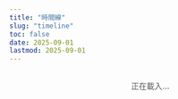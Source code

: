 ```yaml
---
title: "時間線"
slug: "timeline"
toc: false
date: 2025-09-01
lastmod: 2025-09-01
---
```


<div id="timelineContainer">正在載入...</div>

<script>
document.addEventListener('DOMContentLoaded', function() {
  // 資料定義
  const timelineData = [
    {
      id: "couple",
      title: "我們在一起",
      date: "07/08/2025 11:38",
      image: "/images/timeline/f-avatar.webp",
      alt: "女友頭像",
      modalTitle: "關係",
      modalSubtitle: "開始於 2025 年 8 月 7 日 11:38am",
      modalContent: `
        <p>我們生活在不同的國家/地區（澳大利亞 / 台灣），透過遠距方式經營關係。我們都是泛性戀 🩷💛🩵，擁抱多元性別與關係形式。</p>
        <p>雖然相隔兩地，我們仍保持每天的交流與聯繫，分享彼此的生活、工作與興趣愛好。我們彼此支持、尊重對方的獨立空間，同時也計劃定期見面。</p>
        <p>想了解更多我們的日常點滴，歡迎關注我的 Instagram: <a href="https://www.instagram.com/abyss_74.50/" target="_blank" rel="noopener" class="tl-highlight-link">@abyss_74.50</a></p>
      `,
      linkUrl: "/zh-hant/about/#relationship"
    },
    {
      id: "hash",
      title: "薯餅年齡",
      date: "24/06/2025",
      image: "/images/timeline/hashbrown.webp",
      alt: "薯餅",
      modalTitle: "薯餅 (Hash Brown)",
      modalSubtitle: "生日：2025 年 6 月 24 日",
      modalContent: `
        <p>薯餅是一隻純種泰迪天竺鼠，毛色淺咖啡。比較活潑好動，喜歡在籠子裡轉圈跑酷，常常推著自己的窩到處跑，玩耍時精力充沛。</p>
        <p>最愛的食物：紅色和綠甜椒（超級喜歡）、玉米鬚和胡蘿蔔。牠喜歡在傍晚活躍，會發出吱吱聲討零食。</p>
        <p>更多薯餅的可愛照片請見 Instagram: <a href="https://instagram.com/zakk.au" target="_blank" rel="noopener" class="tl-highlight-link">@zakk.au</a></p>
      `,
      linkUrl: "/zh-hant/about/#pets"
    },
    {
      id: "potato",
      title: "馬鈴薯年齡",
      date: "27/07/2025",
      image: "/images/timeline/potato.webp",
      alt: "馬鈴薯",
      modalTitle: "馬鈴薯 (Potato)",
      modalSubtitle: "生日：2025 年 7 月 27 日",
      modalContent: `
        <p>馬鈴薯是一隻純種泰迪天竺鼠，毛色深巧克力色，性格較為貪吃且膽子比較大。牠常常一邊吃一邊玩，有時候會邊吃邊拉，偶爾會在糧盆裡面拉出糞便。</p>
        <p>喜歡的食物：紅色和綠甜椒、玉米鬚和胡蘿蔔。牠也喜歡在草堆裡面睡覺，醒來後會繼續吃，是個貪吃又勇敢的小家伙。</p>
        <p>更多馬鈴薯的日常分享請見 Instagram: <a href="https://instagram.com/zakk.au" target="_blank" rel="noopener" class="tl-highlight-link">@zakk.au</a></p>
      `,
      linkUrl: "/zh-hant/about/#pets"
    }
  ];
  
  // 頁面HTML
  let html = `
  <div class="tl-container">
    <div class="tl-grid">
      ${timelineData.map(item => `
        <div class="tl-card" data-key="${item.id}">
          <div class="tl-image">
            <img src="${item.image}" alt="${item.alt}" loading="lazy">
          </div>
          <div class="tl-content">
            <h3>${item.title}</h3>
            <div class="tl-counter" id="${item.id}Counter">
              <p class="tl-days">0</p>
              <p class="tl-time">00:00:00</p>
            </div>
            <p class="tl-meta">${item.id === 'couple' ? `自 ${item.date} 起` : `生日：${item.date}`}</p>
          </div>
          <button class="tl-more">了解更多</button>
        </div>
      `).join('')}
    </div>
    <div class="tl-footer">
      <p class="tl-note" id="timeInfo">雪梨時間 UTC+10 (AEST) ❄️</p>
    </div>
  </div>
  
  <div class="tl-modal-backdrop">
    <div class="tl-modal">
      <button class="tl-close-btn">✕</button>
      <div class="tl-modal-header">
        <h3 class="tl-modal-title"></h3>
        <p class="tl-modal-subtitle"></p>
      </div>
      <div class="tl-modal-body"></div>
      <div class="tl-modal-footer">
        <a href="#" class="tl-btn tl-about-link">查看詳情</a>
        <button class="tl-btn tl-close-btn-alt">關閉</button>
      </div>
    </div>
  </div>
  `;
  
  // 插入HTML
  document.getElementById('timelineContainer').innerHTML = html;
  
  // 獲取元素
  const modalBackdrop = document.querySelector('.tl-modal-backdrop');
  const modal = document.querySelector('.tl-modal');
  const closeButtons = document.querySelectorAll('.tl-close-btn');
  const aboutLink = document.querySelector('.tl-about-link');
  
  // 處理模態框關閉
  const closeModal = () => {
    modalBackdrop.classList.remove('active');
    document.body.style.overflow = '';
  };
  
  // 綁定關閉事件
  closeButtons.forEach(btn => {
    btn.addEventListener('click', closeModal);
  });
  document.querySelector('.tl-close-btn-alt').addEventListener('click', closeModal);
  
  modalBackdrop.addEventListener('click', e => {
    if (e.target === modalBackdrop) closeModal();
  });
  
  // ESC鍵關閉
  document.addEventListener('keydown', e => {
    if (e.key === 'Escape' && modalBackdrop.classList.contains('active')) {
      closeModal();
    }
  });
  
  // 打開模態框
  const openModal = (key) => {
    const data = timelineData.find(item => item.id === key);
    if (!data) return;
    
    modal.querySelector('.tl-modal-title').textContent = data.modalTitle;
    modal.querySelector('.tl-modal-subtitle').textContent = data.modalSubtitle;
    modal.querySelector('.tl-modal-body').innerHTML = data.modalContent;
    aboutLink.href = data.linkUrl;
    
    modalBackdrop.classList.add('active');
    document.body.style.overflow = 'hidden';
  };
  
  // 綁定卡片點擊
  document.querySelectorAll('.tl-card').forEach(card => {
    const key = card.getAttribute('data-key');
    const btn = card.querySelector('.tl-more');
    
    card.addEventListener('click', e => {
      if (e.target !== btn && !btn.contains(e.target)) {
        openModal(key);
      }
    });
    
    btn.addEventListener('click', e => {
      e.stopPropagation();
      openModal(key);
    });
  });
  
  // 計算時間
  const MEL_TIMEZONE = 10; // UTC+10
  const MEL_MS = MEL_TIMEZONE * 60 * 60 * 1000;
  
  const getMelbourneTime = () => {
    return new Date(Date.now() + MEL_MS);
  };
  
  const parseDate = (dateStr) => {
    // 處理日期時間格式: DD/MM/YYYY HH:MM
    const [datePart, timePart = "00:00"] = dateStr.split(" ");
    const [day, month, year] = datePart.split('/').map(n => parseInt(n));
    const [hours, minutes] = timePart.split(':').map(n => parseInt(n));
    
    // 使用澳洲時間 UTC+10
    return new Date(Date.UTC(year, month - 1, day, hours - 10, minutes, 0));
  };
  
  const timeSince = (dateStr) => {
    const startDate = parseDate(dateStr);
    const now = getMelbourneTime();
    
    // 計算毫秒差
    const diff = now - startDate;
    
    if (diff < 0) return { days: 0, hours: 0, minutes: 0, seconds: 0 }; // 未來日期
    
    // 計算天數與剩餘時間
    const days = Math.floor(diff / (24 * 60 * 60 * 1000));
    const hours = Math.floor((diff % (24 * 60 * 60 * 1000)) / (60 * 60 * 1000));
    const minutes = Math.floor((diff % (60 * 60 * 1000)) / (60 * 1000));
    const seconds = Math.floor((diff % (60 * 1000)) / 1000);
    
    return { days, hours, minutes, seconds };
  };
  
  // 更新計數器 (只替換 timeInfo 文字內容)
  const updateCounters = () => {
    timelineData.forEach(item => {
      const time = timeSince(item.date);
      const counter = document.getElementById(`${item.id}Counter`);
      if (counter) {
        const daysEl = counter.querySelector('.tl-days');
        const timeEl = counter.querySelector('.tl-time');
        
        if (daysEl) daysEl.textContent = time.days;
        if (timeEl) timeEl.textContent = 
          `${String(time.hours).padStart(2, '0')}:${String(time.minutes).padStart(2, '0')}:${String(time.seconds).padStart(2, '0')}`;
      }
    });
    
    // 更新時間資訊，使用指定格式
    const now = getMelbourneTime();
    const dateStr = `${String(now.getUTCDate()).padStart(2,'0')}/${String(now.getUTCMonth()+1).padStart(2,'0')}/${now.getUTCFullYear()}`;
    const timeStr = `${String(now.getUTCHours()).padStart(2,'0')}:${String(now.getUTCMinutes()).padStart(2,'0')}:${String(now.getUTCSeconds()).padStart(2,'0')}`;
    const info = document.getElementById('timeInfo');
    if(info){
      info.textContent = `雪梨時間：${dateStr} ${timeStr} - UTC+10 (AEST) ❄️`;
    }
  };
  
  // 立即更新一次
  updateCounters();
  
  // 每秒更新
  setInterval(updateCounters, 1000);
});
</script>

<style>
/* ===== 時間線設計 ===== */

/* 基本變量與容器 */
.tl-container {
  --tl-accent: var(--hb-active, #e1306c);
  --tl-radius: 18px;
  --tl-bg-light: #fff;
  --tl-bg-dark: #2a2b2f;
  --tl-border-light: rgba(0,0,0,0.06);
  --tl-border-dark: rgba(255,255,255,0.1);
  --tl-shadow: 0 8px 16px rgba(0,0,0,0.08);
  --tl-shadow-hover: 0 12px 24px rgba(0,0,0,0.12);
  
  max-width: 1080px;
  margin: 0 auto;
  padding: 0 0 2rem;
  font-family: -apple-system, BlinkMacSystemFont, "Segoe UI", sans-serif;
  color: rgba(0, 0, 0, 0.85);
}

body.dark .tl-container { color: rgba(255, 255, 255, 0.85); }

/* 卡片網格 - 桌面三列 */
.tl-grid {
  display: grid;
  grid-template-columns: repeat(3, 1fr);
  gap: 1.5rem;
  margin-top: 0.25rem;
  margin-bottom: 1.25rem;
}

/* 卡片基本樣式 - 確保overflow和圓角 */
.tl-card {
  background: var(--tl-bg-light) !important;
  border-radius: var(--tl-radius);
  box-shadow: var(--tl-shadow);
  overflow: hidden; /* 關鍵：確保所有內容被裁切 */
  cursor: pointer;
  transition: transform 0.3s, box-shadow 0.3s;
  display: flex;
  flex-direction: column;
  border: 1px solid var(--tl-border-light);
  height: 100%;
  position: relative;
}

body.dark .tl-card {
  background: var(--tl-bg-dark) !important;
  border-color: var(--tl-border-dark);
}

.tl-card:hover {
  transform: translateY(-5px);
  box-shadow: var(--tl-shadow-hover);
}

/* 圖片容器 - 增加向上移動距離 */
.tl-image {
  position: relative;
  width: 100%;
  height: 0;
  padding-bottom: 100%; /* 保持1:1比例 */
  background: #f0f0f0;
  flex-shrink: 0;
  margin-top: -20px; /* 從 -10px 增加到 -20px */
  border-radius: var(--tl-radius) var(--tl-radius) 0 0;
  overflow: hidden;
}

body.dark .tl-image {
  background: #333;
}

/* 圖片填充 */
.tl-image img {
  position: absolute;
  top: 0;
  left: 0;
  width: 100%;
  height: 100%;
  object-fit: cover;
  object-position: center;
  display: block;
  transition: transform 0.35s;
}

.tl-card:hover .tl-image img {
  transform: scale(1.05);
}

/* 卡片內容區 - 增加向上移動距離 */
.tl-content {
  padding: 1rem 1.2rem;
  flex-grow: 1;
  display: flex;
  flex-direction: column;
  justify-content: center;
  text-align: center;
  background: inherit;
  position: relative;
  z-index: 1;
  margin-top: -10px; /* 從 -5px 增加到 -10px */
}

.tl-content h3 {
  font-size: 1rem;
  font-weight: 700;
  margin-bottom: 0.6rem;
  color: var(--tl-accent);
}

/* 計數器 */
.tl-counter {
  margin-bottom: 0.6rem;
}

.tl-days {
  font-size: 2.6rem;
  font-weight: 800;
  line-height: 1;
  margin-bottom: 0.2rem;
  color: var(--tl-accent);
}

.tl-time {
  font-size: 0.8rem;
  font-family: monospace;
  letter-spacing: 0.02rem;
  opacity: 0.8;
  font-weight: 600;
}

.tl-meta {
  font-size: 0.7rem;
  opacity: 0.7;
  margin-top: 0.4rem;
}

/* 了解更多按鈕 */
.tl-more {
  margin-top: auto;
  background: #f5f5f7;
  color: #333;
  border: none;
  padding: 0.7rem;
  font-size: 0.75rem;
  font-weight: 600;
  cursor: pointer;
  transition: all 0.25s;
  border-top: 1px solid rgba(0,0,0,0.04);
}

.tl-more:hover {
  background: var(--tl-accent);
  color: white;
}

body.dark .tl-more {
  background: #32333a;
  color: #ddd;
  border-top: 1px solid rgba(255,255,255,0.05);
}

body.dark .tl-more:hover {
  background: var(--tl-accent);
  color: white;
}

/* 時間備註 - 左對齊與紅線 */
.tl-footer {
  margin-top: 0.8rem;
  text-align: left;
}

.tl-note {
  font-size: 0.75rem;
  opacity: 0.8;
  padding-left: 0.8rem;
  position: relative;
  line-height: 1.5;
  font-family: monospace;
  display: inline-block;
}

.tl-note::before {
  content: '';
  position: absolute;
  left: 0;
  top: 0;
  bottom: 0;
  width: 3px;
  background-color: var(--tl-accent);
  border-radius: 3px;
}

/* 模態框樣式 */
.tl-modal-backdrop {
  position: fixed;
  top: 0;
  left: 0;
  right: 0;
  bottom: 0;
  background: rgba(0,0,0,0.8);
  display: flex;
  align-items: center;
  justify-content: center;
  padding: 1.5rem;
  z-index: 9999;
  backdrop-filter: blur(8px);
  opacity: 0;
  visibility: hidden;
  transition: opacity 0.3s, visibility 0.3s;
}

.tl-modal-backdrop.active {
  opacity: 1;
  visibility: visible;
}

.tl-modal {
  background: #fff;
  width: 100%;
  max-width: 540px;
  border-radius: 18px;
  padding: 1.8rem;
  position: relative;
  box-shadow: 0 25px 50px -12px rgba(0,0,0,0.4);
  max-height: 85vh;
  overflow-y: auto;
  transform: scale(0.95);
  transition: transform 0.3s;
  color: rgba(0, 0, 0, 0.85);
}

.tl-modal-backdrop.active .tl-modal {
  transform: scale(1);
}

body.dark .tl-modal {
  background: #26272c;
  color: rgba(255, 255, 255, 0.9);
  box-shadow: 0 25px 50px -12px rgba(0,0,0,0.7);
}

.tl-modal-title {
  font-size: 1.5rem;
  font-weight: 700;
  color: var(--tl-accent);
  margin-bottom: 0.3rem;
}

body.dark .tl-modal-title {
  color: #ff8fb7;
}

.tl-modal-subtitle {
  font-size: 0.85rem;
  opacity: 0.7;
  margin-bottom: 1.5rem;
}

.tl-modal-body {
  font-size: 0.95rem;
  line-height: 1.7;
  margin-bottom: 1.5rem;
}

.tl-modal-body p {
  margin-bottom: 1rem;
}

.tl-highlight-link {
  color: var(--tl-accent);
  text-decoration: none;
  font-weight: 700;
  border-bottom: 2px solid var(--tl-accent);
  padding-bottom: 1px;
  transition: background-color 0.2s, color 0.2s;
}

.tl-highlight-link:hover {
  background-color: var(--tl-accent);
  color: white;
  border-color: transparent;
}

.tl-modal-body a {
  color: var(--tl-accent);
  text-decoration: none;
  border-bottom: 1px solid transparent;
  transition: border-color 0.2s;
}

.tl-modal-body a:hover {
  border-color: var(--tl-accent);
}

.tl-modal-footer {
  display: flex;
  justify-content: space-between;
}

.tl-btn {
  padding: 0.7rem 1.3rem;
  border-radius: 10px;
  font-size: 0.8rem;
  font-weight: 600;
  cursor: pointer;
  transition: all 0.25s;
}

.tl-about-link {
  background: #f0f0f2;
  color: #333;
  text-decoration: none;
}

.tl-about-link:hover {
  background: var(--tl-accent);
  color: white;
}

body.dark .tl-about-link {
  background: #32333a;
  color: #ddd;
}

body.dark .tl-about-link:hover {
  background: var(--tl-accent);
  color: white;
}

.tl-close-btn-alt {
  background: rgba(0,0,0,0.05);
  color: #666;
  border: none;
}

.tl-close-btn-alt:hover {
  background: #f44336;
  color: white;
}

body.dark .tl-close-btn-alt {
  background: rgba(255,255,255,0.1);
  color: #ddd;
}

body.dark .tl-close-btn-alt:hover {
  background: #f44336;
  color: white;
}

.tl-close-btn {
  position: absolute;
  top: 1.2rem;
  right: 1.2rem;
  width: 32px;
  height: 32px;
  background: rgba(0,0,0,0.05);
  border: none;
  border-radius: 50%;
  font-size: 1.2rem;
  display: flex;
  align-items: center;
  justify-content: center;
  cursor: pointer;
  color: #666;
  transition: all 0.25s;
}

.tl-close-btn:hover {
  background: rgba(0,0,0,0.15);
  color: #333;
}

body.dark .tl-close-btn {
  background: rgba(255,255,255,0.1);
  color: #bbb;
}

body.dark .tl-close-btn:hover {
  background: rgba(255,255,255,0.2);
  color: white;
}

/* 載入提示 */
#timelineContainer {
  text-align: center;
  padding: 1rem 0;
  font-weight: 500;
  opacity: 0.7;
}

/* 平板響應式設計 */
@media (max-width: 1080px) {
  .tl-grid {
    grid-template-columns: repeat(2, 1fr);
    gap: 1.2rem;
  }
}

/* 手機響應式設計 */
@media (max-width: 640px) {
  .tl-grid {
    grid-template-columns: 1fr;
    gap: 1rem;
    padding: 0 0.5rem;
  }
  
  .tl-card {
    display: grid;
    grid-template-columns: 110px 1fr;
    height: auto;
    min-height: 110px;
    grid-template-rows: auto;
    grid-template-areas: "image content";
    overflow: hidden;
    position: relative; /* 確保定位基準 */
  }
  
  .tl-image {
    width: 110px;
    height: 125px; /* 從 110px 增加到 125px，向下延伸 */
    padding-bottom: 0;
    grid-area: image;
    flex-shrink: 0;
    margin-top: -15px;
    margin-left: -5px;
    border-radius: var(--tl-radius) 0 0 var(--tl-radius);
    overflow: hidden;
  }
  
  .tl-content {
    width: auto;
    text-align: left;
    padding: 0.6rem 0.8rem;
    padding-bottom: 2.5rem;
    position: relative;
    grid-area: content;
    margin-top: 0px; /* 從 -2px 改為 0px，向下移動 */
    margin-left: 5px; /* 新增右移 */
  }
  
  .tl-content h3 {
    margin-top: 0px; /* 從 -2px 改為 0px */
    margin-bottom: 0.4rem;
  }
  
  .tl-counter {
    display: flex;
    align-items: flex-end;
    gap: 0.5rem;
    margin-bottom: 0.2rem; /* 從 0.1rem 增加到 0.2rem */
  }
  
  .tl-meta {
    font-size: 0.65rem;
    margin-top: 0.15rem; /* 從 0.1rem 增加到 0.15rem */
  }
  
  /* 修復手機版按鈕 */
  .tl-more {
    position: absolute;
    right: 0.5rem;
    bottom: 0.5rem;
    left: auto; /* 取消左側對齊 */
    width: auto;
    padding: 0.4rem 0.7rem;
    font-size: 0.65rem;
    border-radius: 6px;
    border: none;
    margin: 0; /* 重置外邊距 */
    background: rgba(0,0,0,0.05);
    border-top: none; /* 移除頂部邊框 */
    z-index: 2;
  }
  
  body.dark .tl-more {
    background: rgba(255,255,255,0.08);
  }
}

/* 超小屏幕適配 */
@media (max-width: 380px) {
  .tl-card {
    grid-template-columns: 90px 1fr;
  }
  
  .tl-image {
    width: 90px;
    height: 105px; /* 從 90px 增加到 105px，向下延伸 */
    margin-top: -15px;
    margin-left: -5px;
  }
  
  .tl-content {
    padding: 0.5rem 0.7rem 2.5rem 0.7rem;
    margin-top: 0px; /* 從 -2px 改為 0px */
    margin-left: 5px; /* 新增右移 */
  }
  
  .tl-content h3 {
    font-size: 0.9rem;
    margin-top: 0px; /* 從 -2px 改為 0px */
    margin-bottom: 0.4rem;
  }
  
  .tl-more {
    padding: 0.3rem 0.6rem;
    font-size: 0.6rem;
    right: 0.4rem;
    bottom: 0.4rem;
  }
}
</style>